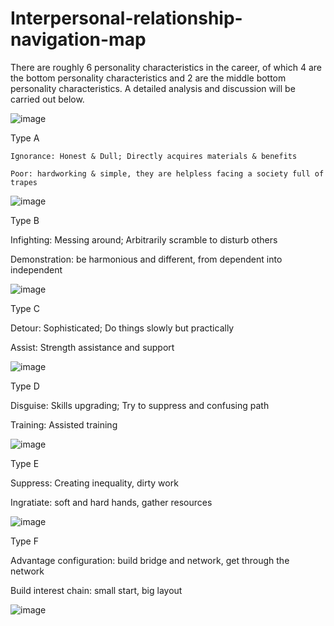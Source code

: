 # Interpersonal-relationship-navigation-map

There are roughly 6 personality characteristics in the career, of which 4 are the bottom personality characteristics and 2 are the middle bottom personality characteristics. A detailed analysis and discussion will be carried out below.

![image](https://user-images.githubusercontent.com/17419617/147376658-a9e65578-f14f-4a0d-a045-9493a04a2360.png)


Type A

    Ignorance: Honest & Dull; Directly acquires materials & benefits

    Poor: hardworking & simple, they are helpless facing a society full of trapes

![image](https://user-images.githubusercontent.com/17419617/147376496-42e121d2-9583-41c9-afab-20bb77f5b894.png)

Type B

   Infighting: Messing around; Arbitrarily scramble to disturb others

   Demonstration: be harmonious and different, from dependent into independent

![image](https://user-images.githubusercontent.com/17419617/147376498-90558aae-91fd-4803-99df-f00dcdb43f2d.png)

Type C

   Detour: Sophisticated; Do things slowly but practically

   Assist: Strength assistance and support

![image](https://user-images.githubusercontent.com/17419617/147376499-d72eb751-a235-4fd6-9903-804c59b451f9.png)

Type D

   Disguise: Skills upgrading; Try to suppress and confusing path

   Training: Assisted training

![image](https://user-images.githubusercontent.com/17419617/147376502-5d9e4c8c-1a85-45ca-8e8b-53240328e471.png)

Type E

   Suppress: Creating inequality, dirty work 

   Ingratiate: soft and hard hands, gather resources

![image](https://user-images.githubusercontent.com/17419617/147376525-6207468b-3bde-4588-b0b2-49d5df8aa2a2.png)


Type F

   Advantage configuration: build bridge and network, get through the network

   Build interest chain: small start, big layout

![image](https://user-images.githubusercontent.com/17419617/147376527-e792798b-958b-4507-a8fd-863eac6ea298.png)

